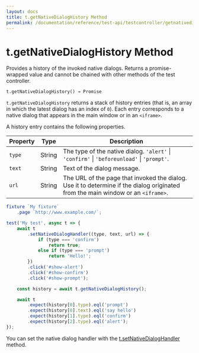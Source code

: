 ```yaml
---
layout: docs
title: t.getNativeDialogHistory Method
permalink: /documentation/reference/test-api/testcontroller/getnativedialoghistory.html
---
```

# t.getNativeDialogHistory Method

Provides a history of the invoked native dialogs. Returns a promise-wrapped value and cannot be chained with other methods of the test controller.

```text
t.getNativeDialogHistory() → Promise
```

`t.getNativeDialogHistory` returns a stack of history entries (that is, an array in which the latest dialog has an index of `0`).
Each entry corresponds to a native dialog that appears in the main window or in an `<iframe>`.

A history entry contains the following properties.

Property | Type   | Description
-------- | ------ | -------------
`type`   | String | The type of the native dialog. `'alert'` &#124; `'confirm'` &#124; `'beforeunload'` &#124; `'prompt'`.
`text`   | String | Text of the dialog message.
`url`    | String | The URL of the page that invoked the dialog. Use it to determine if the dialog originated from the main window or an `<iframe>`.

```js
fixture `My fixture`
    .page `http://www.example.com/`;

test('My test', async t => {
    await t
        .setNativeDialogHandler((type, text, url) => {
            if (type === 'confirm')
                return true;
            else if (type === 'prompt')
                return 'Hello!';
        })
        .click('#show-alert')
        .click('#show-confirm')
        .click('#show-prompt');

    const history = await t.getNativeDialogHistory();

    await t
        .expect(history[0].type).eql('prompt')
        .expect(history[0].text).eql('say hello')
        .expect(history[1].type).eql('confirm')
        .expect(history[2].type).eql('alert');
});
```

You can set the native dialog handler with the [t.setNativeDialogHandler](setnativedialoghandler.md) method.
